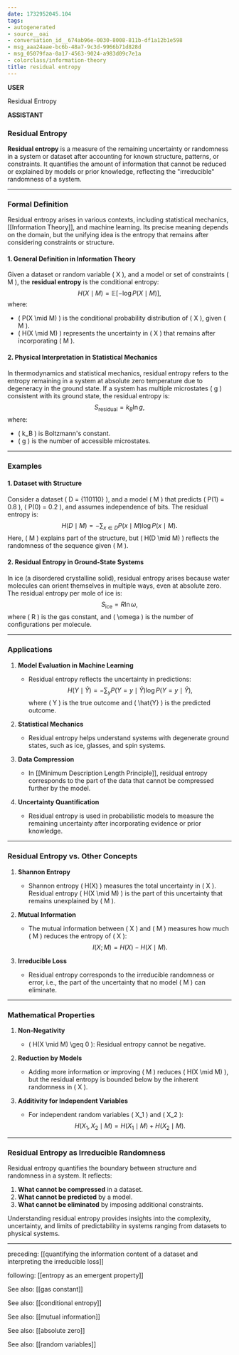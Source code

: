 ```yaml
---
date: 1732952045.104
tags:
- autogenerated
- source__oai
- conversation_id__674ab96e-0030-8008-811b-df1a12b1e598
- msg_aaa24aae-bc6b-48a7-9c3d-9966b71d828d
- msg_05079faa-0a17-4563-9024-a983d09c7e1a
- colorclass/information-theory
title: residual entropy
---
```


**USER**

Residual Entropy


**ASSISTANT**

### Residual Entropy

**Residual entropy** is a measure of the remaining uncertainty or randomness in a system or dataset after accounting for known structure, patterns, or constraints. It quantifies the amount of information that cannot be reduced or explained by models or prior knowledge, reflecting the "irreducible" randomness of a system.

---

### **Formal Definition**

Residual entropy arises in various contexts, including statistical mechanics, [[Information Theory]], and machine learning. Its precise meaning depends on the domain, but the unifying idea is the entropy that remains after considering constraints or structure.

#### **1. General Definition in Information Theory**

Given a dataset or random variable \( X \), and a model or set of constraints \( M \), the **residual entropy** is the conditional entropy:
$$
H(X \mid M) = \mathbb{E}[-\log P(X \mid M)],
$$
where:
- \( P(X \mid M) \) is the conditional probability distribution of \( X \), given \( M \).
- \( H(X \mid M) \) represents the uncertainty in \( X \) that remains after incorporating \( M \).

#### **2. Physical Interpretation in Statistical Mechanics**

In thermodynamics and statistical mechanics, residual entropy refers to the entropy remaining in a system at absolute zero temperature due to degeneracy in the ground state. If a system has multiple microstates \( g \) consistent with its ground state, the residual entropy is:
$$
S_{\text{residual}} = k_B \ln g,
$$
where:
- \( k_B \) is Boltzmann's constant.
- \( g \) is the number of accessible microstates.

---

### **Examples**

#### **1. Dataset with Structure**

Consider a dataset \( D = \{110110\} \), and a model \( M \) that predicts \( P(1) = 0.8 \), \( P(0) = 0.2 \), and assumes independence of bits. The residual entropy is:
$$
H(D \mid M) = -\sum_{x \in D} P(x \mid M) \log P(x \mid M).
$$
Here, \( M \) explains part of the structure, but \( H(D \mid M) \) reflects the randomness of the sequence given \( M \).

#### **2. Residual Entropy in Ground-State Systems**

In ice (a disordered crystalline solid), residual entropy arises because water molecules can orient themselves in multiple ways, even at absolute zero. The residual entropy per mole of ice is:
$$
S_{\text{ice}} = R \ln \omega,
$$
where \( R \) is the gas constant, and \( \omega \) is the number of configurations per molecule.

---

### **Applications**

1. **Model Evaluation in Machine Learning**
   - Residual entropy reflects the uncertainty in predictions:
     $$
     H(Y \mid \hat{Y}) = -\sum_y P(Y = y \mid \hat{Y}) \log P(Y = y \mid \hat{Y}),
     $$
     where \( Y \) is the true outcome and \( \hat{Y} \) is the predicted outcome.

2. **Statistical Mechanics**
   - Residual entropy helps understand systems with degenerate ground states, such as ice, glasses, and spin systems.

3. **Data Compression**
   - In [[Minimum Description Length Principle]], residual entropy corresponds to the part of the data that cannot be compressed further by the model.

4. **Uncertainty Quantification**
   - Residual entropy is used in probabilistic models to measure the remaining uncertainty after incorporating evidence or prior knowledge.

---

### **Residual Entropy vs. Other Concepts**

1. **Shannon Entropy**
   - Shannon entropy \( H(X) \) measures the total uncertainty in \( X \). Residual entropy \( H(X \mid M) \) is the part of this uncertainty that remains unexplained by \( M \).

2. **Mutual Information**
   - The mutual information between \( X \) and \( M \) measures how much \( M \) reduces the entropy of \( X \):
     $$
     I(X; M) = H(X) - H(X \mid M).
     $$

3. **Irreducible Loss**
   - Residual entropy corresponds to the irreducible randomness or error, i.e., the part of the uncertainty that no model \( M \) can eliminate.

---

### **Mathematical Properties**

1. **Non-Negativity**
   - \( H(X \mid M) \geq 0 \): Residual entropy cannot be negative.

2. **Reduction by Models**
   - Adding more information or improving \( M \) reduces \( H(X \mid M) \), but the residual entropy is bounded below by the inherent randomness in \( X \).

3. **Additivity for Independent Variables**
   - For independent random variables \( X_1 \) and \( X_2 \):
     $$
     H(X_1, X_2 \mid M) = H(X_1 \mid M) + H(X_2 \mid M).
     $$

---

### **Residual Entropy as Irreducible Randomness**

Residual entropy quantifies the boundary between structure and randomness in a system. It reflects:
1. **What cannot be compressed** in a dataset.
2. **What cannot be predicted** by a model.
3. **What cannot be eliminated** by imposing additional constraints.

Understanding residual entropy provides insights into the complexity, uncertainty, and limits of predictability in systems ranging from datasets to physical systems.


---

preceding: [[quantifying the information content of a dataset and interpreting the irreducible loss]]  


following: [[entropy as an emergent property]]

See also: [[gas constant]]


See also: [[conditional entropy]]


See also: [[mutual information]]


See also: [[absolute zero]]


See also: [[random variables]]